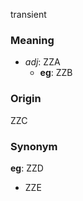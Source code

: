 transient
### Meaning
+ _adj_: ZZA
    + __eg__: ZZB

### Origin

ZZC

### Synonym

__eg__: ZZD

+ ZZE


